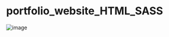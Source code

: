 # portfolio_website_HTML_SASS

![image](https://user-images.githubusercontent.com/51038336/233796974-e71eb25a-dc17-4861-94d3-8cca810eaea0.png)
